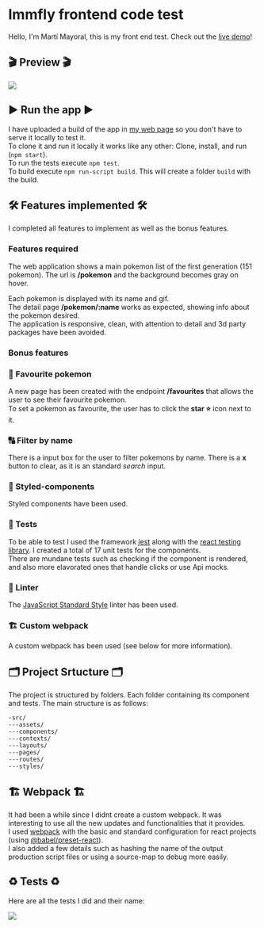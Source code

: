 
# Immfly frontend code test

Hello, I'm Martí Mayoral, this is my front end test. Check out the <a href="https://www.martimayo.com/demo/immfly/" target="_blank">live demo<a>!

## 🎬 Preview 🎬

<img align="center" src="https://gyazo.com/18120a37763c79a1d67fdc4ad8c5579a" />

## ▶️ Run the app ▶️

I have uploaded a build of the app in [my web page](https://www.martimayo.com/demo/immfly/) so you don't have to serve it locally to test it. <br />
To clone it and run it locally it works like any other: Clone, install, and run (`npm start`). <br />
To run the tests execute  `npm test`. <br />
To build execute `npm run-script build`. This will create a folder `build` with the build.

## 🛠️ Features implemented 🛠️

I completed all features to implement as well as the bonus features.

### Features required

The web application shows a main pokemon list of the first generation (151 pokemon). The url is **/pokemon** and the background becomes gray on hover.

Each pokemon is displayed with its name and gif. <br />
The detail page **/pokemon/:name** works as expected, showing info about the pokemon desired. <br />
The application is responsive, clean, with attention to detail and 3d party packages have been avoided.

### Bonus features

### 🌟 Favourite pokemon

A new page has been created with the endpoint **/favourites** that allows the user to see their favourite pokemon. <br />
To set a pokemon as favourite, the user has to click the **star ⭐** icon next to it.

### 🔠 Filter by name

There is a input box for the user to filter pokemons by name. There is a **x** button to clear, as it is an standard *search* input.

### 💅 Styled-components

Styled components have been used.

### 🚦 Tests

To be able to test I used the framework [jest](https://jestjs.io/) along with the [react testing library](https://testing-library.com/docs/react-testing-library/intro/). I created a total of 17 unit tests for the components. <br />
There are mundane tests such as checking if the component is rendered, and also more elavorated ones that handle clicks or use Api mocks.

### 📃 Linter

The [JavaScript Standard Style](https://standardjs.com/) linter has been used.

### 🏗️ Custom webpack

A custom webpack has been used (see below for more information).

## 🗂️ Project Srtucture 🗂️

The project is structured by folders. Each folder containing its component and tests. The main structure is as follows:
```
-src/
---assets/
---components/
---contexts/
---layouts/
---pages/
---routes/
---styles/
``` 

## 🏗️ Webpack 🏗️

It had been a while since I didnt create a custom webpack. It was interesting to use all the new updates and functionalities that it provides. <br />
I used [webpack](https://webpack.js.org/) with the basic and standard configuration for react projects (using [@babel/preset-react](https://babeljs.io/docs/babel-preset-react)). <br />
I also added a few details such as hashing the name of the output production script files or using a source-map to debug more easily.

## ♻️ Tests ♻️

Here are all the tests I did and their name:

<img align="center" src="https://gyazo.com/462c58780648e7c68a69c1add34303c5" />
